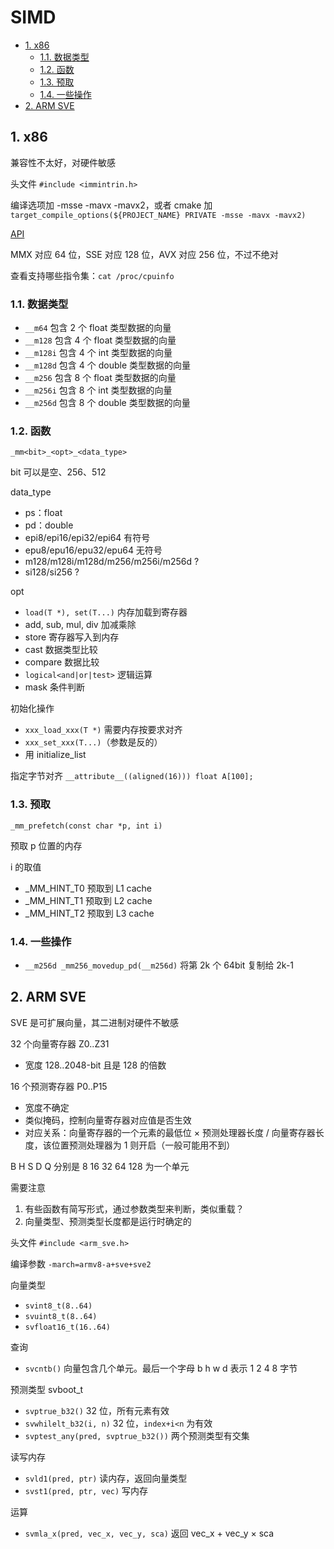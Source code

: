 # SIMD

- [1. x86](#1-x86)
  - [1.1. 数据类型](#11-数据类型)
  - [1.2. 函数](#12-函数)
  - [1.3. 预取](#13-预取)
  - [1.4. 一些操作](#14-一些操作)
- [2. ARM SVE](#2-arm-sve)

## 1. x86

兼容性不太好，对硬件敏感

头文件 `#include <immintrin.h>`

编译选项加 -msse -mavx -mavx2，或者 cmake 加 `target_compile_options(${PROJECT_NAME} PRIVATE -msse -mavx -mavx2)`

[API](https://www.intel.com/content/www/us/en/docs/intrinsics-guide/index.html)

MMX 对应 64 位，SSE 对应 128 位，AVX 对应 256 位，不过不绝对

查看支持哪些指令集：`cat /proc/cpuinfo`

### 1.1. 数据类型

- `__m64` 包含 2 个 float 类型数据的向量
- `__m128` 包含 4 个 float 类型数据的向量
- `__m128i` 包含 4 个 int 类型数据的向量
- `__m128d` 包含 4 个 double 类型数据的向量
- `__m256` 包含 8 个 float 类型数据的向量
- `__m256i` 包含 8 个 int 类型数据的向量
- `__m256d` 包含 8 个 double 类型数据的向量

### 1.2. 函数

`_mm<bit>_<opt>_<data_type>`

bit 可以是空、256、512

data_type

- ps：float
- pd：double
- epi8/epi16/epi32/epi64 有符号
- epu8/epu16/epu32/epu64 无符号
- m128/m128i/m128d/m256/m256i/m256d ?
- si128/si256 ?

opt

- `load(T *), set(T...)` 内存加载到寄存器
- add, sub, mul, div 加减乘除
- store 寄存器写入到内存
- cast 数据类型比较
- compare 数据比较
- `logical<and|or|test>` 逻辑运算
- mask 条件判断

初始化操作

- `xxx_load_xxx(T *)` 需要内存按要求对齐
- `xxx_set_xxx(T...)`（参数是反的）
- 用 initialize_list

指定字节对齐 `__attribute__((aligned(16))) float A[100];`

### 1.3. 预取

`_mm_prefetch(const char *p, int i)`

预取 p 位置的内存

i 的取值

- _MM_HINT_T0 预取到 L1 cache
- _MM_HINT_T1 预取到 L2 cache
- _MM_HINT_T2 预取到 L3 cache

### 1.4. 一些操作

- `__m256d _mm256_movedup_pd(__m256d)` 将第 2k 个 64bit 复制给 2k-1

## 2. ARM SVE

SVE 是可扩展向量，其二进制对硬件不敏感

32 个向量寄存器 Z0..Z31

- 宽度 128..2048-bit 且是 128 的倍数

16 个预测寄存器 P0..P15

- 宽度不确定
- 类似掩码，控制向量寄存器对应值是否生效
- 对应关系：向量寄存器的一个元素的最低位 × 预测处理器长度 / 向量寄存器长度，该位置预测处理器为 1 则开启（一般可能用不到）

B H S D Q 分别是 8 16 32 64 128 为一个单元

需要注意

1. 有些函数有简写形式，通过参数类型来判断，类似重载？
2. 向量类型、预测类型长度都是运行时确定的

头文件 `#include <arm_sve.h>`

编译参数 `-march=armv8-a+sve+sve2`

向量类型

- `svint8_t(8..64)`
- `svuint8_t(8..64)`
- `svfloat16_t(16..64)`

查询

- `svcntb()` 向量包含几个单元。最后一个字母 b h w d 表示 1 2 4 8 字节

预测类型 svboot_t

- `svptrue_b32()` 32 位，所有元素有效
- `svwhilelt_b32(i, n)` 32 位，`index+i<n` 为有效
- `svptest_any(pred, svptrue_b32())` 两个预测类型有交集

读写内存

- `svld1(pred, ptr)` 读内存，返回向量类型
- `svst1(pred, ptr, vec)` 写内存

运算

- `svmla_x(pred, vec_x, vec_y, sca)` 返回 vec_x + vec_y × sca

